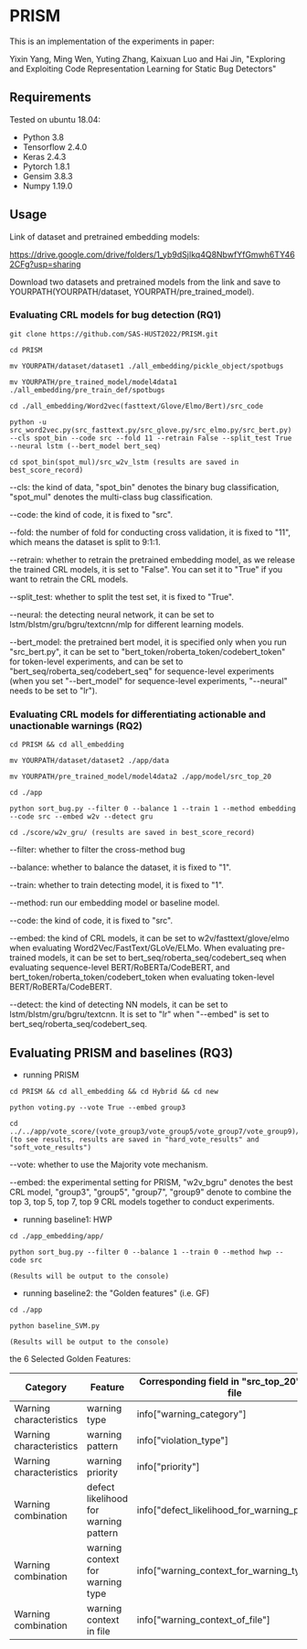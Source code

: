 # PRISM

This is an implementation of the experiments in paper:

Yixin Yang, Ming Wen, Yuting Zhang, Kaixuan Luo and Hai Jin, "Exploring and Exploiting Code Representation Learning for Static Bug Detectors"

## Requirements

Tested on ubuntu 18.04:

- Python 3.8
- Tensorflow 2.4.0
- Keras 2.4.3
- Pytorch 1.8.1
- Gensim 3.8.3
- Numpy 1.19.0



## Usage

Link of dataset and pretrained embedding models:

https://drive.google.com/drive/folders/1_yb9dSjIkq4Q8NbwfYfGmwh6TY462CFg?usp=sharing

Download two datasets and pretrained models from the link and save to YOURPATH(YOURPATH/dataset, YOURPATH/pre_trained_model).



### Evaluating CRL models for bug detection (RQ1)

```
git clone https://github.com/SAS-HUST2022/PRISM.git

cd PRISM

mv YOURPATH/dataset/dataset1 ./all_embedding/pickle_object/spotbugs

mv YOURPATH/pre_trained_model/model4data1 ./all_embedding/pre_train_def/spotbugs

cd ./all_embedding/Word2vec(fasttext/Glove/Elmo/Bert)/src_code

python -u src_word2vec.py(src_fasttext.py/src_glove.py/src_elmo.py/src_bert.py) --cls spot_bin --code src --fold 11 --retrain False --split_test True --neural lstm (--bert_model bert_seq)

cd spot_bin(spot_mul)/src_w2v_lstm (results are saved in best_score_record)
```

--cls:  the kind of data, "spot_bin" denotes the binary bug classification, "spot_mul" denotes the multi-class bug classification.

--code:  the kind of code, it is fixed to "src".

--fold:  the number of fold for conducting cross validation, it is fixed to "11", which means the dataset is split to 9:1:1.

--retrain: whether to retrain the pretrained embedding model, as we release the trained CRL models, it is set to "False". You can set it to "True" if you want to retrain the CRL models.

--split_test:  whether to split the test set, it is fixed to "True".

--neural:  the detecting neural network, it can be set to lstm/blstm/gru/bgru/textcnn/mlp for different learning models.

--bert_model:  the pretrained bert model, it is specified only when you run "src_bert.py", it can be set to "bert_token/roberta_token/codebert_token" for token-level experiments, and can be set to "bert_seq/roberta_seq/codebert_seq" for sequence-level experiments (when you set "--bert_model" for sequence-level experiments, "--neural" needs to be set to "lr").



### Evaluating CRL models for differentiating actionable and unactionable warnings (RQ2)

```
cd PRISM && cd all_embedding

mv YOURPATH/dataset/dataset2 ./app/data

mv YOURPATH/pre_trained_model/model4data2 ./app/model/src_top_20

cd ./app

python sort_bug.py --filter 0 --balance 1 --train 1 --method embedding --code src --embed w2v --detect gru 

cd ./score/w2v_gru/ (results are saved in best_score_record)
```

--filter:  whether to filter the cross-method bug

--balance:  whether to balance the dataset, it is fixed to "1".

--train:  whether to train detecting model, it is fixed to "1".

--method:  run our embedding model or baseline model. 

--code:  the kind of code, it is fixed to "src".

--embed:  the kind of CRL models, it can be set to w2v/fasttext/glove/elmo when evaluating Word2Vec/FastText/GLoVe/ELMo. When evaluating pre-trained models, it can be set to bert_seq/roberta_seq/codebert_seq when evaluating sequence-level BERT/RoBERTa/CodeBERT, and bert_token/roberta_token/codebert_token when evaluating token-level BERT/RoBERTa/CodeBERT.

--detect:  the kind of detecting NN models, it can be set to lstm/blstm/gru/bgru/textcnn. It is set to "lr" when "--embed" is set to bert_seq/roberta_seq/codebert_seq.



## Evaluating PRISM and baselines (RQ3)

- running PRISM

```
cd PRISM && cd all_embedding && cd Hybrid && cd new

python voting.py --vote True --embed group3

cd ../../app/vote_score/(vote_group3/vote_group5/vote_group7/vote_group9)/ (to see results, results are saved in "hard_vote_results" and "soft_vote_results")
```

--vote: whether to use the Majority vote mechanism.

--embed: the experimental setting for PRISM, "w2v_bgru" denotes the best CRL model,  "group3", "group5", "group7", "group9" denote to combine the top 3, top 5, top 7, top 9 CRL models together to conduct experiments.



- running baseline1: HWP 	

```
cd ./app_embedding/app/

python sort_bug.py --filter 0 --balance 1 --train 0 --method hwp --code src 

(Results will be output to the console)
```

- running baseline2: the "Golden features" (i.e. GF)

```
cd ./app

python baseline_SVM.py

(Results will be output to the console)
```

the 6 Selected Golden Features:

| Category                | Feature                               | Corresponding field in "src_top_20" pickle file |
| ----------------------- | ------------------------------------- | ----------------------------------------------- |
| Warning characteristics | warning type                          | info["warning_category"]                        |
| Warning characteristics | warning pattern                       | info["violation_type"]                          |
| Warning characteristics | warning priority                      | info["priority"]                                |
| Warning combination     | defect likelihood for warning pattern | info["defect_likelihood_for_warning_pattern"]   |
| Warning combination     | warning context for warning type      | info["warning_context_for_warning_type"]        |
| Warning combination     | warning context in file               | info["warning_context_of_file"]                 |



